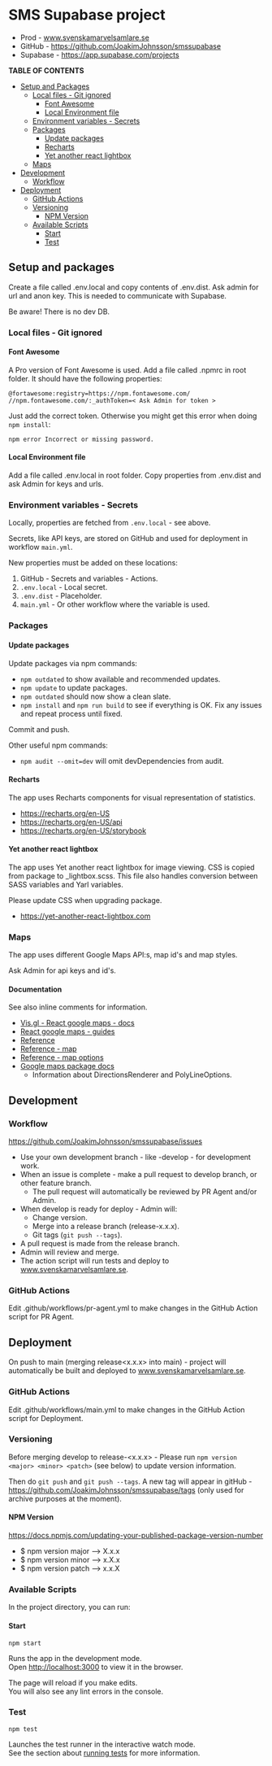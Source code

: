 # SMS Supabase project

* Prod - www.svenskamarvelsamlare.se
* GitHub - https://github.com/JoakimJohnsson/smssupabase
* Supabase - https://app.supabase.com/projects

**TABLE OF CONTENTS**
* [Setup and Packages](#setup)
  * [Local files - Git ignored](#local)
    * [Font Awesome](#fontawesome)
    * [Local Environment file](#localenv)
  * [Environment variables - Secrets](#environment)
  * [Packages](#packages)
    * [Update packages](#updatepackages)
    * [Recharts](#recharts)
    * [Yet another react lightbox](#lightbox)
  * [Maps](#googlemaps)
* [Development](#development)
  * [Workflow](#workflow)
* [Deployment](#deployment)
  * [GitHub Actions](#actions)
  * [Versioning](#versioning)
    * [NPM Version](#npmversion)
  * [Available Scripts](#scripts)
    * [Start](#start)
    * [Test](#test)

## <a id="setup"></a> Setup and packages

Create a file called .env.local and copy contents of .env.dist. Ask admin for url and anon key. This is needed to communicate with Supabase.

Be aware! There is no dev DB.

### <a id="local"></a> Local files - Git ignored

#### <a id="fontawesome"></a> Font Awesome

A Pro version of Font Awesome is used. Add a file called .npmrc in root folder. It should have the following properties:

```
@fortawesome:registry=https://npm.fontawesome.com/
//npm.fontawesome.com/:_authToken=< Ask Admin for token >
```
Just add the correct token. Otherwise you might get this error when doing `npm install`:
```
npm error Incorrect or missing password.
```

#### <a id="localenv"></a> Local Environment file

Add a file called .env.local in root folder. Copy properties from .env.dist and ask Admin for keys and urls.

### <a id="environment"></a> Environment variables - Secrets

Locally, properties are fetched from `.env.local` - see above. 

Secrets, like API keys, are stored on GitHub and used for deployment in workflow `main.yml`.

New properties must be added on these locations:

1. GitHub - Secrets and variables - Actions.
2. `.env.local` - Local secret.
3. `.env.dist` - Placeholder.
4. `main.yml` - Or other workflow where the variable is used.

### <a id="packages"></a> Packages

#### <a id="updatepackages"></a> Update packages
Update packages via npm commands:
* `npm outdated` to show available and recommended updates.
* `npm update` to update packages.
* `npm outdated` should now show a clean slate.
* `npm install` and `npm run build` to see if everything is OK. Fix any issues and repeat process until fixed.

Commit and push.

Other useful npm commands:
* `npm audit --omit=dev` will omit devDependencies from audit.

#### <a id="recharts"></a> Recharts

The app uses Recharts components for visual representation of statistics.

* https://recharts.org/en-US
* https://recharts.org/en-US/api
* https://recharts.org/en-US/storybook

#### <a id="lightbox"></a> Yet another react lightbox

The app uses Yet another react lightbox for image viewing. CSS is copied from package to _lightbox.scss. This file also handles conversion between
SASS variables and Yarl variables.

Please update CSS when upgrading package.

* https://yet-another-react-lightbox.com

### <a id="googlemaps"></a> Maps

The app uses different Google Maps API:s, map id's and map styles. 

Ask Admin for api keys and id's.

#### Documentation

See also inline comments for information.

* [Vis.gl - React google maps - docs](https://visgl.github.io/react-google-maps/docs/)
* [React google maps - guides](https://visgl.github.io/react-google-maps/docs/guides/interacting-with-google-maps-api)
* [Reference](https://developers.google.com/maps/documentation/javascript/reference)
* [Reference - map](https://developers.google.com/maps/documentation/javascript/reference/map)
* [Reference - map options](https://developers.google.com/maps/documentation/javascript/reference/map#MapOptions)
* [Google maps package docs](https://primefaces.github.io/primefaces/jsdocs/modules/node_modules__types_google_maps.google.maps.html)
  * Information about DirectionsRenderer and PolyLineOptions.

## <a id="development"></a> Development

### <a id="workflow"></a> Workflow

https://github.com/JoakimJohnsson/smssupabase/issues
* Use your own development branch - like <Your Initials>-develop - for development work.
* When an issue is complete - make a pull request to develop branch, or other feature branch.
  * The pull request will automatically be reviewed by PR Agent and/or Admin.
* When develop is ready for deploy - Admin will:
  * Change version.
  * Merge into a release branch (release-x.x.x).
  * Git tags (`git push --tags`).
* A pull request is made from the release branch.
* Admin will review and merge.
* The action script will run tests and deploy to www.svenskamarvelsamlare.se.

### <a id="actions"></a> GitHub Actions

Edit .github/workflows/pr-agent.yml to make changes in the GitHub Action script for PR Agent.

## <a id="deployment"></a> Deployment

On push to main (merging release<x.x.x> into main) - project will automatically be built and deployed to www.svenskamarvelsamlare.se.

### <a id="actions"></a> GitHub Actions

Edit .github/workflows/main.yml to make changes in the GitHub Action script for Deployment.

### <a id="versioning"></a> Versioning

Before merging develop to release-<x.x.x> - Please run `npm version <major> <minor> <patch>` (see below) to update version information.

Then do `git push` and `git push --tags`. A new tag will appear in gitHub - https://github.com/JoakimJohnsson/smssupabase/tags (only used for archive
purposes at the moment).

#### <a id="npmversion"></a> NPM Version

https://docs.npmjs.com/updating-your-published-package-version-number

- $ npm version major --> X.x.x
- $ npm version minor --> x.X.x
- $ npm version patch --> x.x.X

### <a id="scripts"></a> Available Scripts

In the project directory, you can run:
#### <a id="start"></a> Start
`npm start`

Runs the app in the development mode.\
Open [http://localhost:3000](http://localhost:3000) to view it in the browser.

The page will reload if you make edits.\
You will also see any lint errors in the console.
### <a id="test"></a> Test
`npm test`

Launches the test runner in the interactive watch mode.\
See the section about [running tests](https://facebook.github.io/create-react-app/docs/running-tests) for more information.
